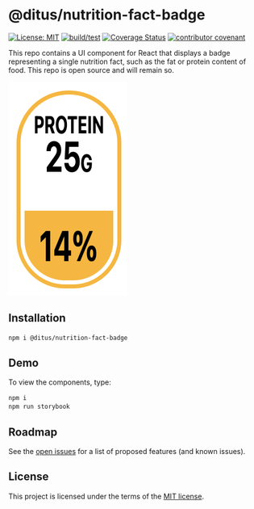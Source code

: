 # @ditus/nutrition-fact-badge

[![License: MIT](https://img.shields.io:/github/license/ditus-software/nutrition-fact-badge)](LICENSE.md)
[![build/test](https://github.com/ditus-software/nutrition-fact-badge/actions/workflows/node.js.yml/badge.svg?branch=master)](https://github.com/ditus-software/nutrition-fact-badge/actions/workflows/node.js.yml)
[![Coverage Status](https://coveralls.io/repos/github/ditus-software/nutrition-fact-badge/badge.svg?branch=master)](https://coveralls.io/github/ditus-software/nutrition-fact-badge?branch=master)
[![contributor covenant](https://img.shields.io/badge/Contributor%20Covenant-v2.0%20adopted-ff69b4.svg)](CODE-OF-CONDUCT.md)

This repo contains a UI component for React that displays a badge representing
a single nutrition fact, such as the fat or protein content of food. This repo
is open source and will remain so.

![Sample](sample.png)

## Installation

```bash
npm i @ditus/nutrition-fact-badge
```

## Demo

To view the components, type:

```bash
npm i
npm run storybook
```

## Roadmap

See the [open
issues](https://github.com/ditus-software/nutrition-fact-badge/issues) for a
list of proposed features (and known issues).

## License

This project is licensed under the terms of the [MIT license](LICENSE).
